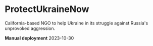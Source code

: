 # ProtectUkraineNow
California-based NGO to help Ukraine in its struggle against Russia's unprovoked aggression.

**Manual deployment**
2023-10-30
